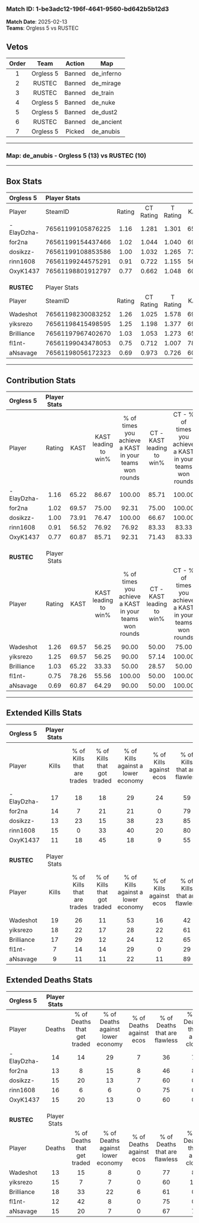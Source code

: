 ### Match ID: 1-be3adc12-196f-4641-9560-bd642b5b12d3  
**Match Date**: 2025-02-13  
**Teams**: Orgless 5 vs RUSTEC  

## Vetos  

| Order | Team | Action | Map |
| :---: | :--: | :----: | --- |
| 1 | Orgless 5 | Banned | de_inferno |
| 2 | RUSTEC | Banned | de_mirage |
| 3 | RUSTEC | Banned | de_train |
| 4 | Orgless 5 | Banned | de_nuke |
| 5 | Orgless 5 | Banned | de_dust2 |
| 6 | RUSTEC | Banned | de_ancient |
| 7 | Orgless 5 | Picked | de_anubis |

---  

### **Map**: de_anubis - Orgless 5 (13) vs RUSTEC (10)  
---  

## Box Stats  

| **Orgless 5** | Player Stats      |        |           |          |       |       |       |         |        |      |     |
| :- | :- | :-: | :-: | :-: | :-: | :-: | :-: | :-: | :-: | :-: | :-: |
| Player        | SteamID           | Rating | CT Rating | T Rating | KAST  |  ADR  | Kills | Assists | Deaths | K/D  | HS% |
| -ElayDzha-    | 76561199105876225 |  1.16  |   1.281   |  1.301   | 65.22 | 89.0  |  17   |    6    |   14   | 1.21 | 58  |
| for2na        | 76561199154437466 |  1.02  |   1.044   |  1.040   | 69.57 | 67.2  |  14   |    2    |   13   | 1.08 | 14  |
| dosikzz-      | 76561199108853586 |  1.00  |   1.032   |  1.265   | 73.91 | 69.1  |  13   |    8    |   15   | 0.87 | 76  |
| rinn1608      | 76561199244575291 |  0.91  |   0.722   |  1.155   | 56.52 | 67.9  |  15   |    5    |   16   | 0.94 | 53  |
| OxyK1437      | 76561198801912797 |  0.77  |   0.662   |  1.048   | 60.87 | 53.9  |  11   |    7    |   15   | 0.73 | 81  |
|               |                   |        |           |          |       |       |       |         |        |      |     |
|               |                   |        |           |          |       |       |       |         |        |      |     |
|               |                   |        |           |          |       |       |       |         |        |      |     |
| **RUSTEC**    | Player Stats      |        |           |          |       |       |       |         |        |      |     |
| Player        | SteamID           | Rating | CT Rating | T Rating | KAST  |  ADR  | Kills | Assists | Deaths | K/D  | HS% |
| Wadeshot      | 76561198230083252 |  1.26  |   1.025   |  1.578   | 69.57 | 82.4  |  19   |    4    |   13   | 1.46 | 26  |
| yiksrezo      | 76561198415498595 |  1.25  |   1.198   |  1.377   | 69.57 | 102.4 |  18   |    6    |   15   | 1.20 | 61  |
| Brilliance    | 76561197967402670 |  1.03  |   1.053   |  1.273   | 65.22 | 80.2  |  17   |    3    |   18   | 0.94 | 47  |
| fl1nt-        | 76561199043478053 |  0.75  |   0.712   |  1.007   | 78.26 | 31.8  |   7   |    7    |   12   | 0.58 | 28  |
| aNsavage      | 76561198056172323 |  0.69  |   0.973   |  0.726   | 60.87 | 56.8  |   9   |    3    |   15   | 0.60 | 66  |
---  

## Contribution Stats  

| **Orgless 5** | Player Stats |       |                      |                                                        |                           |                                                             |                          |                                                            |
| :- | :-: | :-: | :-: | :-: | :-: | :-: | :-: | :-: |
| Player        |    Rating    | KAST  | KAST leading to win% | % of times you achieve a KAST in your teams won rounds | CT - KAST leading to win% | CT - % of times you achieve a KAST in your teams won rounds | T - KAST leading to win% | T - % of times you achieve a KAST in your teams won rounds |
| -ElayDzha-    |     1.16     | 65.22 |        86.67         |                         100.00                         |           85.71           |                           100.00                            |          87.50           |                           100.00                           |
| for2na        |     1.02     | 69.57 |        75.00         |                         92.31                          |           75.00           |                           100.00                            |          75.00           |                           85.71                            |
| dosikzz-      |     1.00     | 73.91 |        76.47         |                         100.00                         |           66.67           |                           100.00                            |          87.50           |                           100.00                           |
| rinn1608      |     0.91     | 56.52 |        76.92         |                         76.92                          |           83.33           |                            83.33                            |          71.43           |                           71.43                            |
| OxyK1437      |     0.77     | 60.87 |        85.71         |                         92.31                          |           71.43           |                            83.33                            |          100.00          |                           100.00                           |
|               |              |       |                      |                                                        |                           |                                                             |                          |                                                            |
|               |              |       |                      |                                                        |                           |                                                             |                          |                                                            |
|               |              |       |                      |                                                        |                           |                                                             |                          |                                                            |
| **RUSTEC**    | Player Stats |       |                      |                                                        |                           |                                                             |                          |                                                            |
| Player        |    Rating    | KAST  | KAST leading to win% | % of times you achieve a KAST in your teams won rounds | CT - KAST leading to win% | CT - % of times you achieve a KAST in your teams won rounds | T - KAST leading to win% | T - % of times you achieve a KAST in your teams won rounds |
| Wadeshot      |     1.26     | 69.57 |        56.25         |                         90.00                          |           50.00           |                            75.00                            |          60.00           |                           100.00                           |
| yiksrezo      |     1.25     | 69.57 |        56.25         |                         90.00                          |           57.14           |                           100.00                            |          55.56           |                           83.33                            |
| Brilliance    |     1.03     | 65.22 |        33.33         |                         50.00                          |           28.57           |                            50.00                            |          37.50           |                           50.00                            |
| fl1nt-        |     0.75     | 78.26 |        55.56         |                         100.00                         |           50.00           |                           100.00                            |          60.00           |                           100.00                           |
| aNsavage      |     0.69     | 60.87 |        64.29         |                         90.00                          |           50.00           |                           100.00                            |          83.33           |                           83.33                            |
---  

## Extended Kills Stats  

| **Orgless 5** | Player Stats |                            |                            |                                    |                         |                              |                                 |                                       |                    |           |
| :- | :-: | :-: | :-: | :-: | :-: | :-: | :-: | :-: | :-: | :-: |
| Player        |    Kills     | % of Kills that are trades | % of Kills that got traded | % of Kills against a lower economy | % of Kills against ecos | % of Kills that are flawless | % of Kills that are close duels | % of Kills that are assisted by flash | Pistol Round Kills | AWP Kills |
| -ElayDzha-    |      17      |             18             |             18             |                 29                 |           24            |              59              |                6                |                   6                   |         0          |     0     |
| for2na        |      14      |             7              |             21             |                 21                 |            0            |              79              |                7                |                  14                   |         0          |     8     |
| dosikzz-      |      13      |             23             |             15             |                 38                 |           23            |              85              |               15                |                   0                   |         1          |     0     |
| rinn1608      |      15      |             0              |             33             |                 40                 |           20            |              80              |                0                |                  13                   |         2          |     0     |
| OxyK1437      |      11      |             18             |             45             |                 18                 |            9            |              55              |                0                |                   0                   |         0          |     0     |
|               |              |                            |                            |                                    |                         |                              |                                 |                                       |                    |           |
|               |              |                            |                            |                                    |                         |                              |                                 |                                       |                    |           |
|               |              |                            |                            |                                    |                         |                              |                                 |                                       |                    |           |
| **RUSTEC**    | Player Stats |                            |                            |                                    |                         |                              |                                 |                                       |                    |           |
| Player        |    Kills     | % of Kills that are trades | % of Kills that got traded | % of Kills against a lower economy | % of Kills against ecos | % of Kills that are flawless | % of Kills that are close duels | % of Kills that are assisted by flash | Pistol Round Kills | AWP Kills |
| Wadeshot      |      19      |             26             |             11             |                 53                 |           16            |              42              |               11                |                   5                   |         0          |     0     |
| yiksrezo      |      18      |             22             |             17             |                 28                 |           22            |              61              |                0                |                   6                   |         2          |     0     |
| Brilliance    |      17      |             29             |             12             |                 24                 |           12            |              65              |                0                |                  18                   |         2          |     0     |
| fl1nt-        |      7       |             14             |             14             |                 29                 |            0            |              29              |                0                |                   0                   |         3          |     1     |
| aNsavage      |      9       |             11             |             11             |                 22                 |           11            |              89              |                0                |                  22                   |         3          |     0     |
## Extended Deaths Stats  

| **Orgless 5** | Player Stats |                             |                                   |                          |                               |                            |                           |               |
| :- | :-: | :-: | :-: | :-: | :-: | :-: | :-: | :-: |
| Player        |    Deaths    | % of Deaths that get traded | % of Deaths against lower economy | % of Deaths against ecos | % of Deaths that are flawless | % of Deaths that are close | % of Deaths while blinded | Deaths to AWP |
| -ElayDzha-    |      14      |             14              |                29                 |            7             |              36               |             7              |             7             |       0       |
| for2na        |      13      |              8              |                15                 |            8             |              46               |             8              |            23             |       0       |
| dosikzz-      |      15      |             20              |                13                 |            7             |              60               |             0              |             0             |       0       |
| rinn1608      |      16      |              6              |                 6                 |            0             |              75               |             0              |            19             |       1       |
| OxyK1437      |      15      |             20              |                13                 |            0             |              60               |             0              |             0             |       0       |
|               |              |                             |                                   |                          |                               |                            |                           |               |
|               |              |                             |                                   |                          |                               |                            |                           |               |
|               |              |                             |                                   |                          |                               |                            |                           |               |
| **RUSTEC**    | Player Stats |                             |                                   |                          |                               |                            |                           |               |
| Player        |    Deaths    | % of Deaths that get traded | % of Deaths against lower economy | % of Deaths against ecos | % of Deaths that are flawless | % of Deaths that are close | % of Deaths while blinded | Deaths to AWP |
| Wadeshot      |      13      |             15              |                 8                 |            0             |              77               |             8              |             8             |       2       |
| yiksrezo      |      15      |              7              |                 7                 |            0             |              60               |             13             |             0             |       0       |
| Brilliance    |      18      |             33              |                22                 |            6             |              61               |             0              |            17             |       1       |
| fl1nt-        |      12      |             42              |                 8                 |            0             |              75               |             0              |             8             |       2       |
| aNsavage      |      15      |             20              |                 7                 |            0             |              67               |             7              |             0             |       3       |
